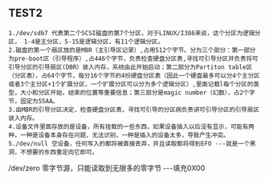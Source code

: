 TEST2
---
	1./dev/sdb7 代表第二个SCSI磁盘的第7个分区，对于LINUX/I386来说，这个分区为逻辑分区， 1-4是主分区，5-15是逻辑分区，有11个逻辑分区。
	2.磁盘的第一个扇区放的是MBR（主引导区记录）,占用512个字节。分为三个部分：第一部分为pre-boot区（引导程序）,占446个字节，负责检查硬盘分区表,寻找可引导分区并负责将可引导分区的引导扇区(DBR）装入内存，系统由此开始启动；第二部分为Partiton table区（分区表），占64个字节，每分16个字节的4份硬盘分区表（因此一个硬盘最多可以分4个主分区或者3个主分区+1个扩展分区，一个扩展分区可以分为多个逻辑分区）,里面记载l每个分区的类型，大小和分区开始，结束的位置等重要信息；第三部分是magic number（幻数），占2个字节，固定为55AA。
	3.由MBR的引导分区决定，检查硬盘分区表，寻找可引导的分区病负责讲可引导分区的引导扇区装入内存。
	4.设备文件里面存放的是设备，所有挂载的一些东西，如果设备插入以后没有显示，可能有两种，一种是设备本身存在问题，无法识别，一种是插入的设备太多，导致产生冲突。
	5./dev/null 空设备，任何写入的都将被直接丢弃，并且读取都将得到EFO ---就是一个黑洞，不想要的东西重定向它即可。
  /dev/zero 零字节源，只能读取到无限多的零字节 ---填充0X00
